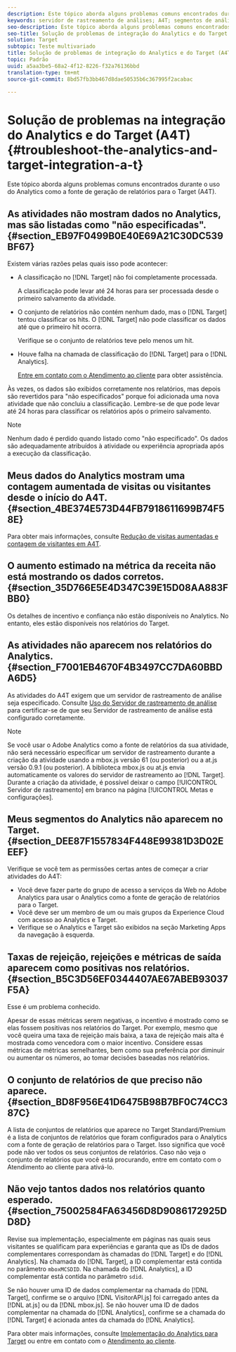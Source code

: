 ```yaml
---
description: Este tópico aborda alguns problemas comuns encontrados durante o uso do Analytics como a fonte de geração de relatórios para o Target (A4T).
keywords: servidor de rastreamento de análises; A4T; segmentos de análise; conjuntos de relatórios; dados incorretos; órfão; sdid; VisitorAPI.js; mboxMCSDID; fictício; não especificado
seo-description: Este tópico aborda alguns problemas comuns encontrados durante o uso do Analytics como a fonte de geração de relatórios para o Target (A4T).
seo-title: Solução de problemas de integração do Analytics e do Target (A4T)
solution: Target
subtopic: Teste multivariado
title: Solução de problemas de integração do Analytics e do Target (A4T)
topic: Padrão
uuid: a5aa3be5-68a2-4f12-8226-f32a76136bbd
translation-type: tm+mt
source-git-commit: 8bd57fb3bb467d8dae50535b6c367995f2acabac

---
```



# Solução de problemas na integração do Analytics e do Target (A4T){#troubleshoot-the-analytics-and-target-integration-a-t}

Este tópico aborda alguns problemas comuns encontrados durante o uso do Analytics como a fonte de geração de relatórios para o Target (A4T).

## As atividades não mostram dados no Analytics, mas são listadas como "não especificadas".{#section_EB97F0499B0E40E69A21C30DC539BF67}

Existem várias razões pelas quais isso pode acontecer:

* A classificação no [!DNL Target] não foi completamente processada.

   A classificação pode levar até 24 horas para ser processada desde o primeiro salvamento da atividade.

* O conjunto de relatórios não contém nenhum dado, mas o [!DNL Target] tentou classificar os hits. O [!DNL Target] não pode classificar os dados até que o primeiro hit ocorra.

   Verifique se o conjunto de relatórios teve pelo menos um hit.

* Houve falha na chamada de classificação do [!DNL Target] para o [!DNL Analytics].

   [Entre em contato com o Atendimento ao cliente](../../../cmp-resources-and-contact-information.md#reference_ACA3391A00EF467B87930A450050077C) para obter assistência.

Às vezes, os dados são exibidos corretamente nos relatórios, mas depois são revertidos para "não especificados" porque foi adicionada uma nova atividade que não concluiu a classificação. Lembre-se de que pode levar até 24 horas para classificar os relatórios após o primeiro salvamento.

>[!NOTE]
>
>Nenhum dado é perdido quando listado como "não especificado". Os dados são adequadamente atribuídos à atividade ou experiência apropriada após a execução da classificação.

## Meus dados do Analytics mostram uma contagem aumentada de visitas ou visitantes desde o início do A4T. {#section_4BE374E573D44FB7918611699B74F58E}

Para obter mais informações, consulte [Redução de visitas aumentadas e contagem de visitantes em A4T](../../../c-integrating-target-with-mac/a4t/c-a4t-troubleshooting/minimizing-inflated-visit-and-visitor-counts-a4t.md#concept_A515C2DE126E44B6AD97754C2C6D5235).

## O aumento estimado na métrica da receita não está mostrando os dados corretos. {#section_35D766E5E4D347C39E15D08AA883FBB0}

Os detalhes de incentivo e confiança não estão disponíveis no Analytics. No entanto, eles estão disponíveis nos relatórios do Target.

## As atividades não aparecem nos relatórios do Analytics. {#section_F7001EB4670F4B3497CC7DA60BBDA6D5}

As atividades do A4T exigem que um servidor de rastreamento de análise seja especificado. Consulte [Uso do Servidor de rastreamento de análise](../../../c-integrating-target-with-mac/a4t/analytics-tracking-server.md#task_72077BA7E93C4A65A715A18F32228823) para certificar-se de que seu Servidor de rastreamento de análise está configurado corretamente.

>[!NOTE]
>
>Se você usar o Adobe Analytics como a fonte de relatórios da sua atividade, não será necessário especificar um servidor de rastreamento durante a criação da atividade usando a mbox.js versão 61 (ou posterior) ou a at.js versão 0.9.1 (ou posterior). A biblioteca mbox.js ou at.js envia automaticamente os valores do servidor de rastreamento ao [!DNL Target]. Durante a criação da atividade, é possível deixar o campo [!UICONTROL Servidor de rastreamento] em branco na página [!UICONTROL Metas e configurações].

## Meus segmentos do Analytics não aparecem no Target. {#section_DEE87F1557834F448E99381D3D02EEEF}

Verifique se você tem as permissões certas antes de começar a criar atividades do A4T:

* Você deve fazer parte do grupo de acesso a serviços da Web no Adobe Analytics para usar o Analytics como a fonte de geração de relatórios para o Target.
* Você deve ser um membro de um ou mais grupos da Experience Cloud com acesso ao Analytics e Target.
* Verifique se o Analytics e Target são exibidos na seção Marketing Apps da navegação à esquerda.

## Taxas de rejeição, rejeições e métricas de saída aparecem como positivas nos relatórios. {#section_B5C3D56EF0344407AE67ABEB93037F5A}

Esse é um problema conhecido.

Apesar de essas métricas serem negativas, o incentivo é mostrado como se elas fossem positivas nos relatórios do Target. Por exemplo, mesmo que você queira uma taxa de rejeição mais baixa, a taxa de rejeição mais alta é mostrada como vencedora com o maior incentivo. Considere essas métricas de métricas semelhantes, bem como sua preferência por diminuir ou aumentar os números, ao tomar decisões baseadas nos relatórios.

## O conjunto de relatórios de que preciso não aparece. {#section_BD8F956E41D6475B98B7BF0C74CC387C}

A lista de conjuntos de relatórios que aparece no Target Standard/Premium é a lista de conjuntos de relatórios que foram configurados para o Analytics com a fonte de geração de relatórios para o Target. Isso significa que você pode não ver todos os seus conjuntos de relatórios. Caso não veja o conjunto de relatórios que você está procurando, entre em contato com o Atendimento ao cliente para ativá-lo.

## Não vejo tantos dados nos relatórios quanto esperado. {#section_75002584FA63456D8D9086172925DD8D}

Revise sua implementação, especialmente em páginas nas quais seus visitantes se qualificam para experiências e garanta que as IDs de dados complementares correspondam às chamadas do [!DNL Target] e do [!DNL Analytics]. Na chamada do [!DNL Target], a ID complementar está contida no parâmetro `mboxMCSDID`. Na chamada do [!DNL Analytics], a ID complementar está contida no parâmetro `sdid`.

Se não houver uma ID de dados complementar na chamada do [!DNL Target], confirme se o arquivo [!DNL VisitorAPI.js] foi carregado antes da [!DNL at.js] ou da [!DNL mbox.js]. Se não houver uma ID de dados complementar na chamada do [!DNL Analytics], confirme se a chamada do [!DNL Target] é acionada antes da chamada do [!DNL Analytics].

Para obter mais informações, consulte [Implementação do Analytics para Target](../../../c-integrating-target-with-mac/a4t/a4timplementation.md#concept_CE78750AC2A4487D8ACD9369B3EAC85A) ou entre em contato com o [Atendimento ao cliente](../../../cmp-resources-and-contact-information.md#reference_ACA3391A00EF467B87930A450050077C).